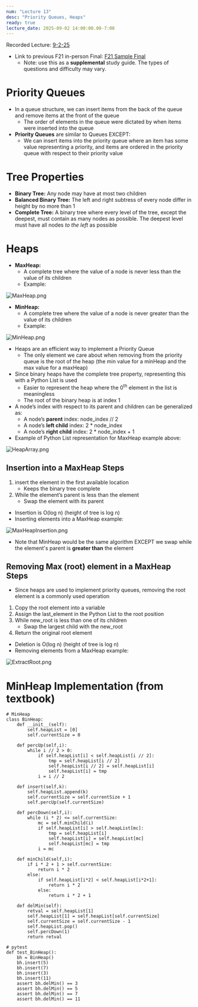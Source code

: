 ```yaml
---
num: "Lecture 13"
desc: "Priority Queues, Heaps"
ready: true
lecture_date: 2025-09-02 14:00:00.00-7:00
---
```


Recorded Lecture: [9-2-25](https://drive.google.com/file/d/1XTMFejxTLUrq0-jR8CIbvSBs-Wp3MP_x/view?usp=drive_link)

* Link to previous F21 in-person Final: [F21 Sample Final](https://drive.google.com/file/d/1MoQP6wnDWrsl8womRAavssyl3ujYhhE-/view?usp=drive_link)
    * Note: use this as a **supplemental** study guide. The types of questions and difficulty may vary.

# Priority Queues

* In a queue structure, we can insert items from the back of the queue and remove items at the front of the queue
    * The order of elements in the queue were dictated by when items were inserted into the queue
* <b>Priority Queues</b> are similar to Queues EXCEPT:
    * We can insert items into the priority queue where an item has some value representing a priority, and items are ordered in the priority queue with respect to their priority value

# Tree Properties

* <b>Binary Tree:</b> Any node may have at most two children
* <b>Balanced Binary Tree:</b> The left and right subtress of every node differ in height by no more than 1
* <b>Complete Tree:</b> A binary tree where every level of the tree, except the deepest, must contain as many nodes as possible. The deepest level must have all nodes <i>to the left</i> as possible

# Heaps

* <b>MaxHeap:</b>
    * A complete tree where the value of a node is never less than the value of its children
    * Example:

![MaxHeap.png](MaxHeap.png)

* <b>MinHeap:</b>
    * A complete tree where the value of a node is never greater than the value of its children
    * Example:

![MinHeap.png](MinHeap.png)

* Heaps are an efficient way to implement a Priority Queue
    * The only element we care about when removing from the priority queue is the root of the heap (the min value for a minHeap and the max value for a maxHeap)
* Since binary heaps have the complete tree property, representing this with a Python List is used
    * Easier to represent the heap where the 0<sup>th</sup> element in the list is meaningless
    * The root of the binary heap is at index 1
* A node’s index with respect to its parent and children can be generalized as:
    * A node’s <b>parent</b> index: node_index // 2 
    * A node’s <b>left child</b> index: 2 * node_index
    * A node’s <b>right child</b> index: 2 * node_index + 1
* Example of Python List representation for MaxHeap example above:

![HeapArray.png](HeapArray.png)

## Insertion into a MaxHeap Steps

1. insert the element in the first available location
    * Keeps the binary tree complete
2. While the element’s parent is less than the element
    * Swap the element with its parent

* Insertion is O(log n) (height of tree is log n)
* Inserting elements into a MaxHeap example:

![MaxHeapInsertion.png](MaxHeapInsertion.png)

* Note that MinHeap would be the same algorithm EXCEPT we swap while the element's parent is <b>greater than</b> the element

## Removing Max (root) element in a MaxHeap Steps

* Since heaps are used to implement priority queues, removing the root element is a commonly used operation

1. Copy the root element into a variable
2. Assign the last_element in the Python List to the root position
3. While new_root is less than one of its children
    * Swap the largest child with the new_root
4. Return the original root element

* Deletion is O(log n) (height of tree is log n)
* Removing elements from a MaxHeap example:

![ExtractRoot.png](ExtractRoot.png)

# MinHeap Implementation (from textbook)

```
# MinHeap
class BinHeap:
    def __init__(self):
        self.heapList = [0]
        self.currentSize = 0

    def percUp(self,i):
        while i // 2 > 0:
            if self.heapList[i] < self.heapList[i // 2]:
                tmp = self.heapList[i // 2]
                self.heapList[i // 2] = self.heapList[i]
                self.heapList[i] = tmp
            i = i // 2

    def insert(self,k):
        self.heapList.append(k)
        self.currentSize = self.currentSize + 1
        self.percUp(self.currentSize)

    def percDown(self,i):
        while (i * 2) <= self.currentSize:
            mc = self.minChild(i)
            if self.heapList[i] > self.heapList[mc]:
                tmp = self.heapList[i]
                self.heapList[i] = self.heapList[mc]
                self.heapList[mc] = tmp
            i = mc

    def minChild(self,i):
        if i * 2 + 1 > self.currentSize:
            return i * 2
        else:
            if self.heapList[i*2] < self.heapList[i*2+1]:
                return i * 2
            else:
                return i * 2 + 1

    def delMin(self):
        retval = self.heapList[1]
        self.heapList[1] = self.heapList[self.currentSize]
        self.currentSize = self.currentSize - 1
        self.heapList.pop()
        self.percDown(1)
        return retval
```
```
# pytest
def test_BinHeap():
    bh = BinHeap()
    bh.insert(5)
    bh.insert(7)
    bh.insert(3)
    bh.insert(11)
    assert bh.delMin() == 3
    assert bh.delMin() == 5
    assert bh.delMin() == 7
    assert bh.delMin() == 11
```